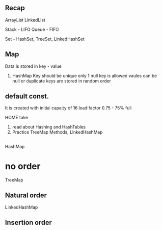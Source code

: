 ## Recap 

ArrayList 
LinkedList 


Stack  - LIFO 
Queue - FIFO 

Set - HashSet, TreeSet, LinkedHashSet 


## Map
Data is stored in key - value 

1. HashMap 
   Key should be unique
   only 1 null key is allowed
 vaules can be null or duplicate
  keys are stored in random order


## default const. 
It is created with initial capaity of 16
load factor 0.75 - 75% full 



HOME take
1. read about Hashing and HashTables 
2. Practice TreeMap Methods, LinkedHashMap

## 
HashMap 
# no order

TreeMap 
## Natural order


LinkedHashMap
## Insertion order 















